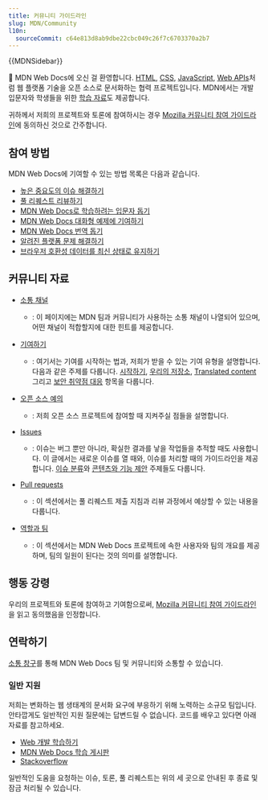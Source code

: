 ```yaml
---
title: 커뮤니티 가이드라인
slug: MDN/Community
l10n:
  sourceCommit: c64e813d8ab9dbe22cbc049c26f7c6703370a2b7
---
```


{{MDNSidebar}}

👋 MDN Web Docs에 오신 걸 환영합니다. [HTML](/ko/docs/Web/HTML), [CSS](/ko/docs/Web/CSS), [JavaScript](/ko/docs/Web/JavaScript), [Web APIs](/ko/docs/Web/API)처럼 웹 플랫폼 기술을 오픈 소스로 문서화하는 협력 프로젝트입니다.
MDN에서는 개발 입문자와 학생들을 위한 [학습 자료](/ko/docs/Learn_web_development)도 제공합니다.

귀하께서 저희의 프로젝트와 토론에 참여하시는 경우 [Mozilla 커뮤니티 참여 가이드라인](https://github.com/mdn/mdn-community/blob/main/CODE_OF_CONDUCT.md)에 동의하신 것으로 간주합니다.

## 참여 방법

MDN Web Docs에 기여할 수 있는 방법 목록은 다음과 같습니다.

- [높은 중요도의 이슈 해결하기](https://github.com/orgs/mdn/projects/25/views/1)
- [풀 리퀘스트 리뷰하기](/ko/docs/MDN/Community/Pull_requests)
- [MDN Web Docs로 학습하려는 입문자 돕기](/ko/docs/MDN/Community/Learn_forum)
- [MDN Web Docs 대화형 예제에 기여하기](https://github.com/mdn/interactive-examples/blob/main/CONTRIBUTING.md)
- [MDN Web Docs 번역 돕기](/ko/docs/MDN/Community/Translated_content)
- [알려진 플랫폼 문제 해결하기](https://github.com/mdn/yari/issues)
- [브라우저 호환성 데이터를 최신 상태로 유지하기](https://github.com/mdn/browser-compat-data)

## 커뮤니티 자료

- [소통 채널](/ko/docs/MDN/Community/Communication_channels)

  - : 이 페이지에는 MDN 팀과 커뮤니티가 사용하는 소통 채널이 나열되어 있으며, 어떤 채널이 적합할지에 대한 힌트를 제공합니다.

- [기여하기](/ko/docs/conflicting/MDN/Community)

  - : 여기서는 기여를 시작하는 법과, 저희가 받을 수 있는 기여 유형을 설명합니다. 다음과 같은 주제를 다룹니다.
    [시작하기](/ko/docs/MDN/Community/Getting_started), [우리의 저장소](/ko/docs/orphaned/MDN/Community/Contributing/Our_repositories), [Translated content](/ko/docs/MDN/Community/Translated_content) 그리고 [보안 취약점 대응](/ko/docs/MDN/Community/Contributing/Security_vulnerability_response) 항목을 다룹니다.

- [오픈 소스 예의](/ko/docs/MDN/Community/Open_source_etiquette)

  - : 저희 오픈 소스 프로젝트에 참여할 때 지켜주실 점들을 설명합니다.

- [Issues](/ko/docs/MDN/Community/Issues)

  - : 이슈는 버그 뿐만 아니라, 확실한 결과를 낳을 작업들을 추적할 때도 사용합니다. 이 글에서는 새로운 이슈를 열 때와, 이슈를 처리할 때의 가이드라인을 제공합니다. [이슈 분류](/ko/docs/MDN/Community/Issues)와 [콘텐츠와 기능 제안](/ko/docs/MDN/Community/Issues/Content_suggestions_feature_proposals) 주제들도 다룹니다.

- [Pull requests](/ko/docs/MDN/Community/Pull_requests)

  - : 이 섹션에서는 풀 리퀘스트 제출 지침과 리뷰 과정에서 예상할 수 있는 내용을 다룹니다.

- [역할과 팀](/ko/docs/MDN/Community/Roles_teams)

  - : 이 섹션에서는 MDN Web Docs 프로젝트에 속한 사용자와 팀의 개요를 제공하며, 팀의 일원이 된다는 것의 의미를 설명합니다.

## 행동 강령

우리의 프로젝트와 토론에 참여하고 기여함으로써, [Mozilla 커뮤니티 참여 가이드라인](https://github.com/mdn/mdn-community/blob/main/CODE_OF_CONDUCT.md)을 읽고 동의했음을 인정합니다.

## 연락하기

[소통 창구](/ko/docs/MDN/Community/Communication_channels)를 통해 MDN Web Docs 팀 및 커뮤니티와 소통할 수 있습니다.

### 일반 지원

저희는 변화하는 웹 생태계의 문서화 요구에 부응하기 위해 노력하는 소규모 팀입니다.
안타깝게도 일반적인 지원 질문에는 답변드릴 수 없습니다.
코드를 배우고 있다면 아래 자료를 참고하세요.

- [Web 개발 학습하기](/ko/docs/Learn_web_development)
- [MDN Web Docs 학습 게시판](https://discourse.mozilla.org/c/mdn/learn/250)
- [Stackoverflow](https://stackoverflow.com/questions/)

일반적인 도움을 요청하는 이슈, 토론, 풀 리퀘스트는 위의 세 곳으로 안내된 후 종료 및 잠금 처리될 수 있습니다.
